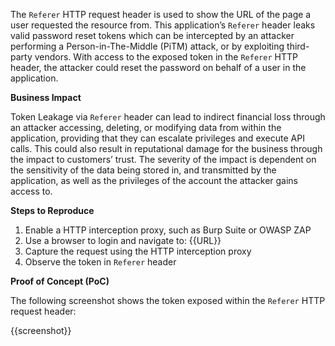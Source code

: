 The `Referer` HTTP request header is used to show the URL of the page a user requested the resource from. This application’s `Referer` header leaks valid password reset tokens which can be intercepted by an attacker performing a Person-in-The-Middle (PiTM) attack, or by exploiting third-party vendors. With access to the exposed token in the `Referer` HTTP header, the attacker could reset the password on behalf of a user in the application.

**Business Impact**

Token Leakage via `Referer` header can lead to indirect financial loss through an attacker accessing, deleting, or modifying data from within the application, providing that they can escalate privileges and execute API calls. This could also result in reputational damage for the business through the impact to customers’ trust. The severity of the impact is dependent on the sensitivity of the data being stored in, and transmitted by the application, as well as the privileges of the account the attacker gains access to.

**Steps to Reproduce**

1. Enable a HTTP interception proxy, such as Burp Suite or OWASP ZAP
1. Use a browser to login and navigate to: {{URL}}
1. Capture the request using the HTTP interception proxy
1. Observe the token in `Referer` header

**Proof of Concept (PoC)**

The following screenshot shows the token exposed within the `Referer` HTTP request header:

{{screenshot}}
